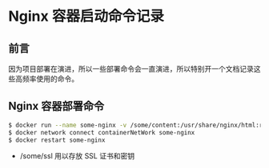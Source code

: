 # Nginx 容器启动命令记录

## 前言

因为项目部署在演进，所以一些部署命令会一直演进，所以特别开一个文档记录这些高频率使用的命令。

## Nginx 容器部署命令

```bash
$ docker run --name some-nginx -v /some/content:/usr/share/nginx/html:ro -v /etc/nginx/nginx.conf:/etc/nginx/nginx.conf:ro -v /some/ssl:/some/ssl -d -p 80:80 -p 443:443 nginx
$ docker network connect containerNetWork some-nginx
$ docker restart some-nginx
```

- /some/ssl 用以存放 SSL 证书和密钥